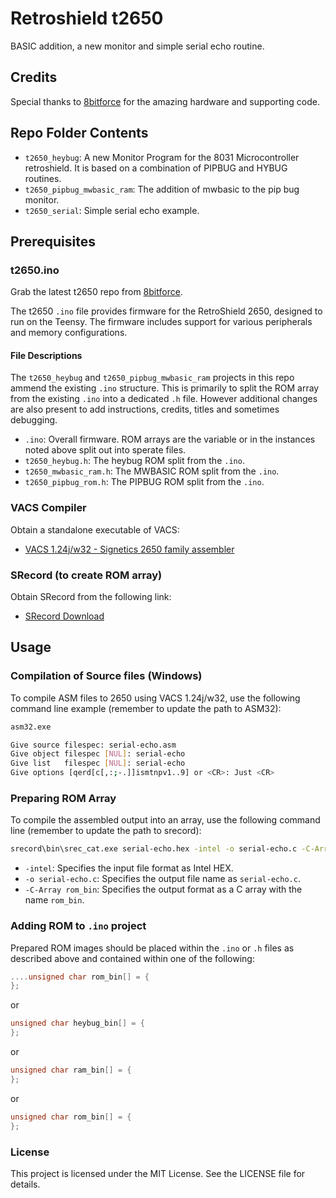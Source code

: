 # Retroshield t2650
 BASIC addition, a new monitor and simple serial echo routine.

## Credits

Special thanks to [8bitforce](https://8bitforce.com) for the amazing hardware and supporting code.

## Repo Folder Contents

- `t2650_heybug`: A new Monitor Program for the 8031 Microcontroller retroshield. It is based on a combination of PIPBUG and HYBUG routines.
- `t2650_pipbug_mwbasic_ram`: The addition of mwbasic to the pip bug monitor.
- `t2650_serial`:  Simple serial echo example.


## Prerequisites

### t2650.ino

Grab the latest t2650 repo from [8bitforce](https://gitlab.com/8bitforce).

The t2650 `.ino` file provides firmware for the RetroShield 2650, designed to run on the Teensy. The firmware includes support for various peripherals and memory configurations.

#### File Descriptions

The `t2650_heybug` and `t2650_pipbug_mwbasic_ram` projects in this repo ammend the existing `.ino` structure. This is primarily to split the ROM array from the existing `.ino` into a dedicated `.h` file. However additional changes are also present to add instructions, credits, titles and sometimes debugging.

- `.ino`: Overall firmware. ROM arrays are the variable or in the instances noted above split out into sperate files.
- `t2650_heybug.h`: The heybug ROM split from the `.ino`.
- `t2650_mwbasic_ram.h`: The MWBASIC ROM split from the `.ino`.
- `t2650_pipbug_rom.h`: The PIPBUG ROM split from the `.ino`.

### VACS Compiler

Obtain a standalone executable of VACS:
- [VACS 1.24j/w32 - Signetics 2650 family assembler](https://github.com/Dennis1000/VACS)

### SRecord (to create ROM array)

Obtain SRecord from the following link:
- [SRecord Download](http://srecord.sourceforge.net/)

## Usage

### Compilation of Source files (Windows)

To compile ASM files to 2650 using VACS 1.24j/w32, use the following command line example (remember to update the path to ASM32):
```sh
asm32.exe

Give source filespec: serial-echo.asm
Give object filespec [NUL]: serial-echo
Give list   filespec [NUL]: serial-echo
Give options [qerd[c[,:;-.]]ismtnpv1..9] or <CR>: Just <CR>
```

### Preparing ROM Array

To compile the assembled output into an array, use the following command line (remember to update the path to srecord):
```sh
srecord\bin\srec_cat.exe serial-echo.hex -intel -o serial-echo.c -C-Array rom_bin
```
- `-intel`: Specifies the input file format as Intel HEX.
- `-o serial-echo.c`: Specifies the output file name as `serial-echo.c`.
- `-C-Array rom_bin`: Specifies the output format as a C array with the name `rom_bin`.

### Adding ROM to `.ino` project

Prepared ROM images should be placed within the `.ino` or `.h` files as described above and contained within one of the following:
```cpp
....unsigned char rom_bin[] = {
};
```
or
```cpp
unsigned char heybug_bin[] = {
};
```
or
```cpp
unsigned char ram_bin[] = {
};
```
or
```cpp
unsigned char rom_bin[] = {
};
```

### License

This project is licensed under the MIT License. See the LICENSE file for details.

